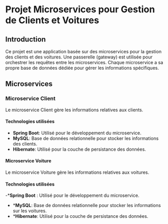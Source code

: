 # Projet Microservices pour Gestion de Clients et Voitures 

## Introduction

Ce projet est une application basée sur des microservices pour la gestion des clients et des voitures. Une passerelle (gateway) est utilisée pour orchestrer les requêtes entre les microservices. Chaque microservice a sa propre base de données dédiée pour gérer les informations spécifiques.

## Microservices

### Microservice Client

Le microservice Client gère les informations relatives aux clients.

#### Technologies utilisées

- **Spring Boot**: Utilisé pour le développement du microservice.
- **MySQL**: Base de données relationnelle pour stocker les informations des clients.
- **Hibernate**: Utilisé pour la couche de persistance des données.

#### Microservice Voiture
Le microservice Voiture gère les informations relatives aux voitures.

#### Technologies utilisées
-***Spring Boot** : Utilisé pour le développement du microservice.
- ***MySQL**: Base de données relationnelle pour stocker les informations sur les voitures.
- ***Hibernate**: Utilisé pour la couche de persistance des données.
